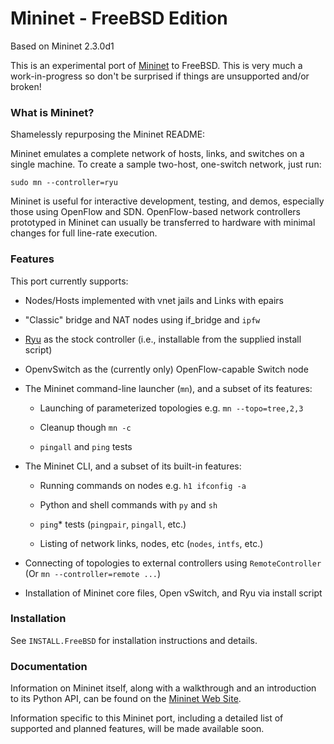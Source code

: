 Mininet - FreeBSD Edition
=========================

Based on Mininet 2.3.0d1

This is an experimental port of [Mininet](https://github.com/mininet)
to FreeBSD. This is very much a work-in-progress so don't be
surprised if things are unsupported and/or broken!

### What is Mininet?

Shamelessly repurposing the Mininet README:

Mininet emulates a complete network of hosts, links, and switches
on a single machine. To create a sample two-host, one-switch network,
just run:

  `sudo mn --controller=ryu`

Mininet is useful for interactive development, testing, and demos,
especially those using OpenFlow and SDN.  OpenFlow-based network
controllers prototyped in Mininet can usually be transferred to
hardware with minimal changes for full line-rate execution.

### Features

This port currently supports:

* Nodes/Hosts implemented with vnet jails and Links with epairs

* "Classic" bridge and NAT nodes using if_bridge and `ipfw`

* [Ryu](https://osrg.github.io/ryu/) as the stock controller (i.e.,
  installable from the supplied install script)

* OpenvSwitch as the (currently only) OpenFlow-capable Switch node

* The Mininet command-line launcher (`mn`), and a subset of its
  features:

  * Launching of parameterized topologies e.g. `mn --topo=tree,2,3`

  * Cleanup though `mn -c`

  * `pingall` and `ping` tests

* The Mininet CLI, and a subset of its built-in features:

  * Running commands on nodes e.g. `h1 ifconfig -a`

  * Python and shell commands with `py` and `sh`

  * `ping`* tests (`pingpair`, `pingall`, etc.)

  * Listing of network links, nodes, etc (`nodes`, `intfs`, etc.)

* Connecting of topologies to external controllers using
  `RemoteController` (Or `mn --controller=remote ...`)

* Installation of Mininet core files, Open vSwitch, and Ryu via
  install script

### Installation

See `INSTALL.FreeBSD` for installation instructions and details.

### Documentation

Information on Mininet itself, along with a walkthrough and an
introduction to its Python API, can be found on the
[Mininet Web Site](http://mininet.org).

Information specific to this Mininet port, including a detailed
list of supported and planned features, will be made available
soon.
